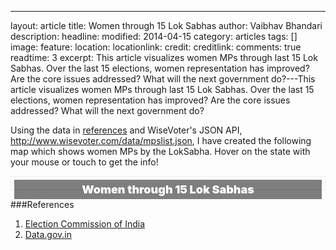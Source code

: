 ---
layout: article
title: Women through 15 Lok Sabhas
author: Vaibhav Bhandari
description: 
headline: 
modified: 2014-04-15
category: articles
tags: []
image: 
  feature: 
  location: 
  locationlink: 
  credit: 
  creditlink: 
comments: true
readtime: 3
excerpt: This article visualizes women MPs through last 15 Lok Sabhas. Over the last 15 elections, women representation has improved? Are the core issues addressed? What will the next government do?---This article visualizes women MPs through last 15 Lok Sabhas. Over the last 15 elections, women representation has improved? Are the core issues addressed? What will the next government do?

Using the data in [references][1] and WiseVoter's JSON API, http://www.wisevoter.com/data/mpslist.json, I have created the following map which shows women MPs   by the LokSabha. Hover on the state with your mouse or touch to get the info!

<div class="infographic">
  <h3 class="title">Women through 15 Lok Sabhas</h3>
  <div id="loksabhadetails"></div>
</div>

<script type="text/javascript" src="/assets/javascripts/d3.min.js"></script>
<script type="text/javascript">
  d3.json("/data/mpslist.json", function(json){
    var table = d3.select("#loksabhadetails").append("table"),
    thead = table.append("thead"),
    tbody = table.append("tbody");
    table.attr("class", "details");
    thead.append("th").text("Lok Sabha");
    thead.append("th").text("Total Women Seats");
    var lsabha = d3.nest()
        .key(function(d){ return d["Lok Sabha"]})
        .key(function(d){ return d["Gender"]})
        .rollup(function(leaves) { return leaves.length; })
        .entries(json)
    var tr = tbody.selectAll("tr")
        .data(lsabha)
        .enter()
        .append("tr")
    var cells = tr.selectAll("td")
        .data( function(d){ 
              var num = 0;
              for (var i in d.values) {
                if (d.values[i].key === "Female") {
                    num = d.values[i].values
                }
              }
              console.log(d.key)
              return [d.key, num]
            })
        .enter()
        .append("td").html(function (d) {return d})
    tr.filter(function(d){return d.key === "null" }).remove();
  })
</script>
<style>
#loksabhadetails {margin-top: -20px; display: block;}
.infographic {border: 1px solid #ebebeb; padding: 5px;}
.infographic .title {background: rgba(0,0,0,0.5); color: #fff; padding: 5px; text-align: center;font-weight: 900; margin: 0; font-size: 18px;}
.infographic .legend {margin: 5px; margin-right: 0; border: 1px solid rgba(0,0,0,0.5); background: #fff; padding: 3px; float: right}
#legend {margin: 5px; border: 1px solid; box-shadow: 3px -3px 2px #888888;background: #fff; border-radius: 3px; position: absolute; display: none}
table.details>thead>th {border:2px; padding: 5px; text-align: left; font-weight: 900}
</style>

###References
 1. [Election Commission of India][1]
 2. [Data.gov.in][2]

[1]:http://eci.nic.in/press/Phasewise_Statewise_data.pdf
[2]:http://data.gov.in
